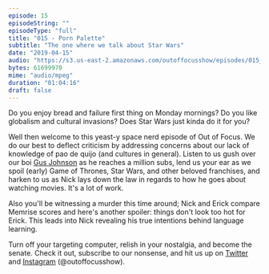 ```yaml
---
episode: 15 
episodeString: ""
episodeType: "full"
title: "015 - Porn Palette"
subtitle: "The one where we talk about Star Wars"
date: "2019-04-15"
audio: "https://s3.us-east-2.amazonaws.com/outoffocusshow/episodes/015_porn-palette.mp3"
bytes: 61699970
mime: "audio/mpeg"
duration: "01:04:16"
draft: false
---
```


Do you enjoy bread and failure first thing on Monday mornings? Do you like globalism and cultural invasions? Does Star Wars just kinda do it for you?

Well then welcome to this yeast-y space nerd episode of Out of Focus. We do our best to deflect criticism by addressing concerns about our lack of knowledge of pao de quijo (and cultures in general). Listen to us gush over our boi [Gus Johnson][gus] as he reaches a million subs, lend us your ear as we spoil (early) Game of Thrones, Star Wars, and other beloved franchises, and harken to us as Nick lays down the law in regards to how he goes about watching movies. It's a lot of work.

Also you'll be witnessing a murder this time around; Nick and Erick compare Memrise scores and here's another spoiler: things don't look too hot for Erick. This leads into Nick revealing his true intentions behind language learning.

Turn off your targeting computer, relish in your nostalgia, and become the senate. Check it out, subscribe to our nonsense, and hit us up on [Twitter][twit] and [Instagram][insta] (\@outoffocusshow).

[gus]: https://www.youtube.com/user/gustoonz
[twit]: https://twitter.com/outoffocusshow
[insta]: https://instagram.com/outoffocusshow

